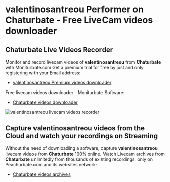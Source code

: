 # valentinosantreou Performer on Chaturbate - Free LiveCam videos downloader

## Chaturbate Live Videos Recorder

Monitor and record livecam videos of **valentinosantreou** from **Chaturbate** with Moniturbate.com
Get a premium trial for free by just and only registering with your Email address:
* [valentinosantreou Premium videos downloader](https://moniturbate.com/request-demo-licence-key.html)

Free livecam videos downloader - Moniturbate Software:
* [Chaturbate videos downloader](https://moniturbate.com/moniturbate-download-software.html)

![valentinosantreou livecam videos recorder](https://peachurnet.com/templates/moniturbate-software.png)


## Capture valentinosantreou videos from the Cloud and watch your recordings on Streaming

Without the need of downloading a software, capture **valentinosantreou** livecam videos from **Chaturbate** 100% online.
Watch Livecam archives from **Chaturbate** unlimitedly from thousands of existing recordings, only on Peachurbate.com and its websites network:
* [Chaturbate videos archives](https://peachurnet.com/)